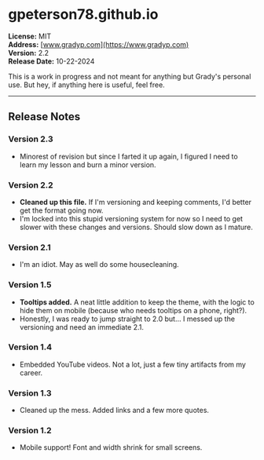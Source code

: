 # gpeterson78.github.io

**License:** MIT  
**Address:** [www.gradyp.com](https://www.gradyp.com)  
**Version:** 2.2  
**Release Date:** 10-22-2024  

This is a work in progress and not meant for anything but Grady's personal use. But hey, if anything here is useful, feel free.

---

## Release Notes

### Version 2.3

- Minorest of revision but since I farted it up again, I figured I need to learn my lesson and burn a minor version.

### Version 2.2

- **Cleaned up this file.**  If I'm versioning and keeping comments, I'd better get the format going now.
- I'm locked into this stupid versioning system for now so I need to get slower with these changes and versions.  Should slow down as I mature.

### Version 2.1

- I'm an idiot. May as well do some housecleaning.

### Version 1.5

- **Tooltips added.** A neat little addition to keep the theme, with the logic to hide them on mobile (because who needs tooltips on a phone, right?).
- Honestly, I was ready to jump straight to 2.0 but… I messed up the versioning and need an immediate 2.1.

### Version 1.4

- Embedded YouTube videos. Not a lot, just a few tiny artifacts from my career.

### Version 1.3

- Cleaned up the mess. Added links and a few more quotes.

### Version 1.2

- Mobile support! Font and width shrink for small screens.
